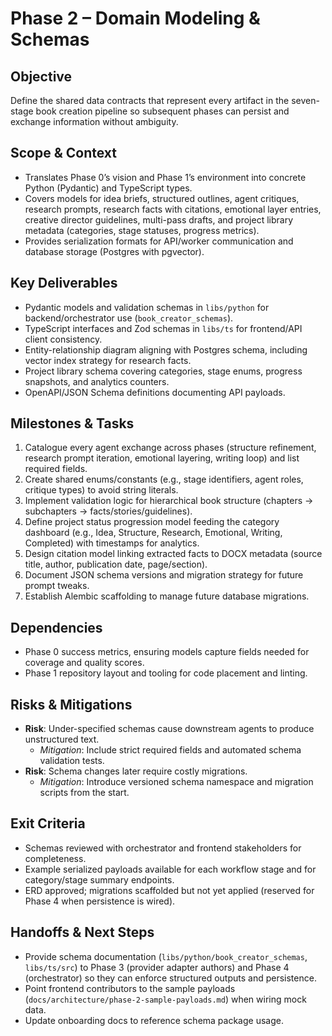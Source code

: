 # Phase 2 – Domain Modeling & Schemas

## Objective
Define the shared data contracts that represent every artifact in the seven-stage book creation pipeline so subsequent phases can persist and exchange information without ambiguity.

## Scope & Context
- Translates Phase 0’s vision and Phase 1’s environment into concrete Python (Pydantic) and TypeScript types.
- Covers models for idea briefs, structured outlines, agent critiques, research prompts, research facts with citations, emotional layer entries, creative director guidelines, multi-pass drafts, and project library metadata (categories, stage statuses, progress metrics).
- Provides serialization formats for API/worker communication and database storage (Postgres with pgvector).

## Key Deliverables
- Pydantic models and validation schemas in `libs/python` for backend/orchestrator use (`book_creator_schemas`).
- TypeScript interfaces and Zod schemas in `libs/ts` for frontend/API client consistency.
- Entity-relationship diagram aligning with Postgres schema, including vector index strategy for research facts.
- Project library schema covering categories, stage enums, progress snapshots, and analytics counters.
- OpenAPI/JSON Schema definitions documenting API payloads.

## Milestones & Tasks
1. Catalogue every agent exchange across phases (structure refinement, research prompt iteration, emotional layering, writing loop) and list required fields.
2. Create shared enums/constants (e.g., stage identifiers, agent roles, critique types) to avoid string literals.
3. Implement validation logic for hierarchical book structure (chapters → subchapters → facts/stories/guidelines).
4. Define project status progression model feeding the category dashboard (e.g., Idea, Structure, Research, Emotional, Writing, Completed) with timestamps for analytics.
5. Design citation model linking extracted facts to DOCX metadata (source title, author, publication date, page/section).
6. Document JSON schema versions and migration strategy for future prompt tweaks.
7. Establish Alembic scaffolding to manage future database migrations.

## Dependencies
- Phase 0 success metrics, ensuring models capture fields needed for coverage and quality scores.
- Phase 1 repository layout and tooling for code placement and linting.

## Risks & Mitigations
- **Risk**: Under-specified schemas cause downstream agents to produce unstructured text.
  - *Mitigation*: Include strict required fields and automated schema validation tests.
- **Risk**: Schema changes later require costly migrations.
  - *Mitigation*: Introduce versioned schema namespace and migration scripts from the start.

## Exit Criteria
- Schemas reviewed with orchestrator and frontend stakeholders for completeness.
- Example serialized payloads available for each workflow stage and for category/stage summary endpoints.
- ERD approved; migrations scaffolded but not yet applied (reserved for Phase 4 when persistence is wired).

## Handoffs & Next Steps
- Provide schema documentation (`libs/python/book_creator_schemas`, `libs/ts/src`) to Phase 3 (provider adapter authors) and Phase 4 (orchestrator) so they can enforce structured outputs and persistence.
- Point frontend contributors to the sample payloads (`docs/architecture/phase-2-sample-payloads.md`) when wiring mock data.
- Update onboarding docs to reference schema package usage.
